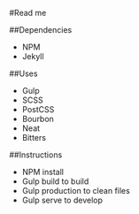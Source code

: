 #Read me

##Dependencies
- NPM
- Jekyll

##Uses
- Gulp
- SCSS
- PostCSS
- Bourbon
- Neat
- Bitters

##Instructions
- NPM install
- Gulp build to build
- Gulp production to clean files
- Gulp serve to develop
